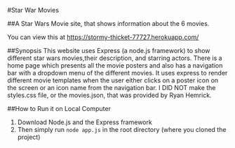 #Star War Movies

##A Star Wars Movie site, that shows information about the 6 movies.

You can view this at https://stormy-thicket-77727.herokuapp.com/

##Synopsis
This website  uses Express (a node.js framework) to show different 
star wars movies,their description, and starring actors. There is a home page which presents all the movie posters
and also has a navigation bar with a dropdown menu of the different movies. It uses express to render different movie 
templates when the user either clicks on a poster icon on the screen or an icon name from the navigation bar. I DID NOT
make the styles.css file, or the movies.json, that was provided by Ryan Hemrick. 


##How to Run it on Local Computer

1. Download Node.js and the Express framework
2. Then simply run `node app.js` in the root directory (where you cloned the project)


